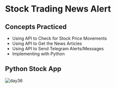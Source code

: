 # Stock Trading News Alert 
## Concepts Practiced
- Using API to Check for Stock Price Movements
- Using API to Get the News Articles
- Using API to Send Telegram Alerts/Messages
- Implementing with Python


## Python Stock App

![day36](https://user-images.githubusercontent.com/98851253/156605605-16ffa52a-3bbe-4a88-a43c-9694758414a7.gif)
